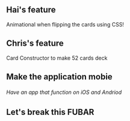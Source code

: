 ## Hai's feature
Animational when flipping the cards using CSS!

## Chris's feature
Card Constructor to make 52 cards deck

## Make the application mobie

###### Have an app that function on iOS and Andriod


## Let's break this FUBAR